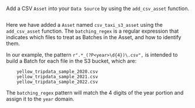 Add a CSV `Asset` into your `Data Source` by using the `add_csv_asset` function.

```python title="Python" name="docs/docusaurus/docs/snippets/aws_cloud_storage_spark.py get_spark_s3_asset"
```

Here we have added a `Asset` named `csv_taxi_s3_asset` using the `add_csv_asset` function. The `batching_regex` is a regular expression that 
indicates which files to treat as Batches in the Asset, and how to identify them. 

In our example, the pattern `r".*_(?P<year>\d{4})\.csv",` is intended to build a Batch for each file in the S3 bucket, which are:

```
    yellow_tripdata_sample_2020.csv
    yellow_tripdata_sample_2021.csv
    yellow_tripdata_sample_2022.csv
```

The `batching_regex` pattern will match the 4 digits of the year portion and assign it to the `year` domain.

